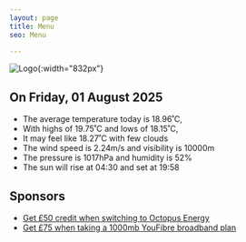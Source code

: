 ```yaml
---
layout: page
title: Menu
seo: Menu

---
```


![Logo](/images/logo.jpg){:width="832px"}

<!-- weather_marker starts -->
## On Friday, 01 August 2025

- The average temperature today is 18.96˚C,
- With highs of 19.75˚C and lows of 18.15˚C,
- It may feel like 18.27˚C with few clouds
- The wind speed is 2.24m/s and visibility is 10000m
- The pressure is 1017hPa and humidity is 52%
- The sun will rise at 04:30 and set at 19:58

<!-- weather_marker ends -->

## Sponsors

- [Get £50 credit when switching to Octopus Energy](https://bit.ly/3oD1nnS)
- [Get £75 when taking a 1000mb YouFibre broadband plan](https://aklam.io/91zWhU?)
